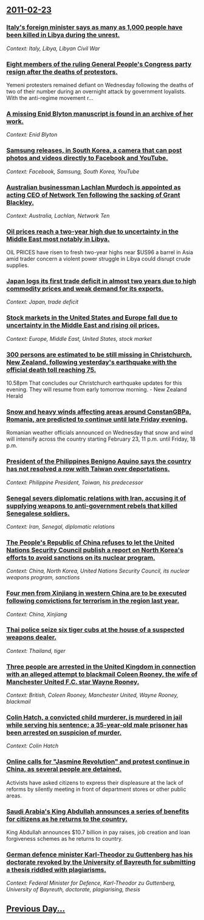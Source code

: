 ## [2011-02-23](/news/2011/02/23/index.md)

### [Italy's foreign minister says as many as 1,000 people have been killed in Libya during the unrest. ](/news/2011/02/23/italy-s-foreign-minister-says-as-many-as-1-000-people-have-been-killed-in-libya-during-the-unrest.md)
_Context: Italy, Libya, Libyan Civil War_

### [Eight members of the ruling General People's Congress party resign after the deaths of protestors. ](/news/2011/02/23/eight-members-of-the-ruling-general-people-s-congress-party-resign-after-the-deaths-of-protestors.md)
Yemeni&#x20;protesters&#x20;remained&#x20;defiant&#x20;on&#x20;Wednesday&#x20;following&#x20;the&#x20;deaths&#x20;of&#x20;two&#x20;of&#x20;their&#x20;number&#x20;during&#x20;an&#x20;overnight&#x20;attack&#x20;by&#x20;government&#x20;loyalists.&#x20;With&#x20;the&#x20;anti-regime&#x20;movement&#x20;r...

### [A missing Enid Blyton manuscript is found in an archive of her work. ](/news/2011/02/23/a-missing-enid-blyton-manuscript-is-found-in-an-archive-of-her-work.md)
_Context: Enid Blyton_

### [Samsung releases, in South Korea, a camera that can post photos and videos directly to Facebook and YouTube. ](/news/2011/02/23/samsung-releases-in-south-korea-a-camera-that-can-post-photos-and-videos-directly-to-facebook-and-youtube.md)
_Context: Facebook, Samsung, South Korea, YouTube_

### [Australian businessman Lachlan Murdoch is appointed as acting CEO of Network Ten following the sacking of Grant Blackley. ](/news/2011/02/23/australian-businessman-lachlan-murdoch-is-appointed-as-acting-ceo-of-network-ten-following-the-sacking-of-grant-blackley.md)
_Context: Australia, Lachlan, Network Ten_

### [Oil prices reach a two-year high due to uncertainty in the Middle East most notably in Libya. ](/news/2011/02/23/oil-prices-reach-a-two-year-high-due-to-uncertainty-in-the-middle-east-most-notably-in-libya.md)
OIL PRICES have risen to fresh two-year highs near $US96 a barrel in Asia amid trader concern a violent power struggle in Libya could disrupt crude supplies.

### [Japan logs its first trade deficit in almost two years due to high commodity prices and weak demand for its exports. ](/news/2011/02/23/japan-logs-its-first-trade-deficit-in-almost-two-years-due-to-high-commodity-prices-and-weak-demand-for-its-exports.md)
_Context: Japan, trade deficit_

### [Stock markets in the United States and Europe fall due to uncertainty in the Middle East and rising oil prices. ](/news/2011/02/23/stock-markets-in-the-united-states-and-europe-fall-due-to-uncertainty-in-the-middle-east-and-rising-oil-prices.md)
_Context: Europe, Middle East, United States, stock market_

### [300 persons are estimated to be still missing in Christchurch, New Zealand, following yesterday's earthquake with the official death toll reaching 75. ](/news/2011/02/23/300-persons-are-estimated-to-be-still-missing-in-christchurch-new-zealand-following-yesterday-s-earthquake-with-the-official-death-toll-re.md)
10.58pm That concludes our Christchurch earthquake updates for this evening. They will resume from early tomorrow morning. - New Zealand Herald

### [Snow and heavy winds affecting areas around ConstanGBPa, Romania, are predicted to continue until late Friday evening. ](/news/2011/02/23/snow-and-heavy-winds-affecting-areas-around-constanagbpa-romania-are-predicted-to-continue-until-late-friday-evening.md)
Romanian weather officials announced on Wednesday that snow and wind will intensify across the country starting February 23, 11 p.m. until Friday, 18 p.m.

### [President of the Philippines Benigno Aquino says the country has not resolved a row with Taiwan over deportations. ](/news/2011/02/23/president-of-the-philippines-benigno-aquino-says-the-country-has-not-resolved-a-row-with-taiwan-over-deportations.md)
_Context: Philippine President, Taiwan, his predecessor_

### [Senegal severs diplomatic relations with Iran, accusing it of supplying weapons to anti-government rebels that killed Senegalese soldiers. ](/news/2011/02/23/senegal-severs-diplomatic-relations-with-iran-accusing-it-of-supplying-weapons-to-anti-government-rebels-that-killed-senegalese-soldiers.md)
_Context: Iran, Senegal, diplomatic relations_

### [The People's Republic of China refuses to let the United Nations Security Council publish a report on North Korea's efforts to avoid sanctions on its nuclear program. ](/news/2011/02/23/the-people-s-republic-of-china-refuses-to-let-the-united-nations-security-council-publish-a-report-on-north-korea-s-efforts-to-avoid-sanctio.md)
_Context: China, North Korea, United Nations Security Council, its nuclear weapons program, sanctions_

### [Four men from Xinjiang in western China are to be executed following convictions for terrorism in the region last year. ](/news/2011/02/23/four-men-from-xinjiang-in-western-china-are-to-be-executed-following-convictions-for-terrorism-in-the-region-last-year.md)
_Context: China, Xinjiang_

### [Thai police seize six tiger cubs at the house of a suspected weapons dealer. ](/news/2011/02/23/thai-police-seize-six-tiger-cubs-at-the-house-of-a-suspected-weapons-dealer.md)
_Context: Thailand, tiger_

### [Three people are arrested in the United Kingdom in connection with an alleged attempt to blackmail Coleen Rooney, the wife of Manchester United F.C. star Wayne Rooney. ](/news/2011/02/23/three-people-are-arrested-in-the-united-kingdom-in-connection-with-an-alleged-attempt-to-blackmail-coleen-rooney-the-wife-of-manchester-uni.md)
_Context: British, Coleen Rooney, Manchester United, Wayne Rooney, blackmail_

### [Colin Hatch, a convicted child murderer, is murdered in jail while serving his sentence; a 35-year-old male prisoner has been arrested on suspicion of murder. ](/news/2011/02/23/colin-hatch-a-convicted-child-murderer-is-murdered-in-jail-while-serving-his-sentence-a-35-year-old-male-prisoner-has-been-arrested-on-su.md)
_Context: Colin Hatch_

### [Online calls for "Jasmine Revolution" and protest continue in China, as several people are detained. ](/news/2011/02/23/online-calls-for-jasmine-revolution-and-protest-continue-in-china-as-several-people-are-detained.md)
Activists have asked citizens to express their displeasure at the lack of reforms by silently meeting in front of department stores or other public areas.

### [Saudi Arabia's King Abdullah announces a series of benefits for citizens as he returns to the country. ](/news/2011/02/23/saudi-arabia-s-king-abdullah-announces-a-series-of-benefits-for-citizens-as-he-returns-to-the-country.md)
King Abdullah announces $10.7 billion in pay raises, job creation and loan forgiveness schemes as he returns to country.

### [German defence minister Karl-Theodor zu Guttenberg has his doctorate revoked by the University of Bayreuth for submitting a thesis riddled with plagiarisms. ](/news/2011/02/23/german-defence-minister-karl-theodor-zu-guttenberg-has-his-doctorate-revoked-by-the-university-of-bayreuth-for-submitting-a-thesis-riddled-w.md)
_Context: Federal Minister for Defence, Karl-Theodor zu Guttenberg, University of Bayreuth, doctorate, plagiarising, thesis_

## [Previous Day...](/news/2011/02/22/index.md)

